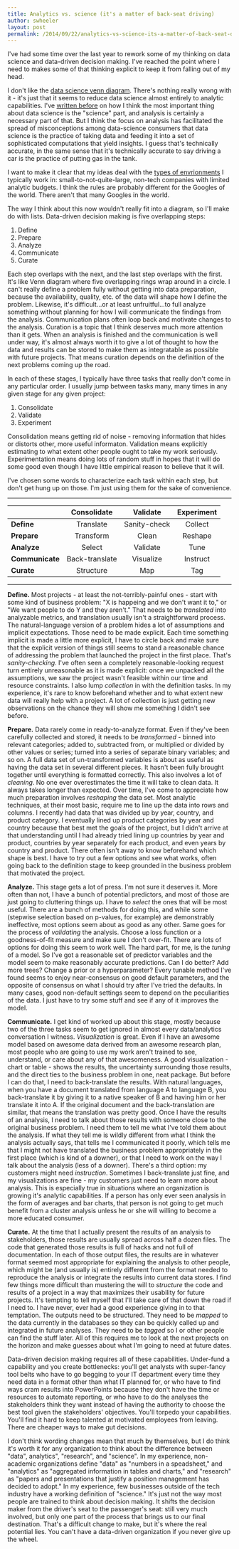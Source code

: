 ```yaml
---
title: Analytics vs. science (it's a matter of back-seat driving)
author: swheeler
layout: post
permalink: /2014/09/22/analytics-vs-science-its-a-matter-of-back-seat-driving/
---
```


I've had some time over the last year to rework some of my thinking on data science and data-driven decision making. I've reached the point where I need to makes some of that thinking explicit to keep it from falling out of my head.

I don't like the [data science venn diagram](http://drewconway.com/zia/2013/3/26/the-data-science-venn-diagram). There's nothing really wrong with it - it's just that it seems to reduce data science almost entirely to analytic capabilities. I've [written before](http://housesofstones.github.io/2013/02/11/data-science-yes-please-data-scientist-meh/) on how I think the most important thing about data science is the "science" part, and analysis is certainly a necessary part of that. But I think the focus on analysis has facilitated the spread of misconceptions among data-science consumers that data science is the practice of taking data and feeding it into a set of sophisticated computations that yield insights. I guess that's technically accurate, in the same sense that it's technically accurate to say driving a car is the practice of putting gas in the tank.

I want to make it clear that my ideas deal with the [types of envrionments](http://housesofstones.github.io/2012/11/13/big-data-of-all-sizes-how-to-turn-a-regular-organization-into-a-data-driven-organization/) I typically work in: small-to-not-quite-large, non-tech companies with limited analytic budgets. I think the rules are probably different for the Googles of the world. There aren't that many Googles in the world.

The way I think about this now wouldn't really fit into a diagram, so I'll make do with lists. Data-driven decision making is five overlapping steps:

1. Define
2. Prepare
3. Analyze
4. Communicate
5. Curate

Each step overlaps with the next, and the last step overlaps with the first. It's like Venn diagram where five overlapping rings wrap around in a circle. I can't really define a problem fully without getting into data preparation, because the availability, quality, etc. of the data will shape how I define the problem. Likewise, it's difficult...or at least unfruitful...to full analyze something without planning for how I will communicate the findings from the analysis. Communication plans often loop back and motivate changes to the analysis. Curation is a topic that I think deserves much more attention than it gets. When an analysis is finished and the communication is well under way, it's almost always worth it to give a lot of thought to how the data and results can be stored to make them as integratable as possible with future projects. That means curation depends on the definition of the next problems coming up the road.

In each of these stages, I typically have three tasks that really don't come in any particular order. I usually jump between tasks many, many times in any given stage for any given project:

1. Consolidate
2. Validate
3. Experiment

Consolidation means getting rid of noise - removing information that hides or distorts other, more useful informaton. Validation means explicitly estimating to what extent other people ought to take my work seriously. Experimentation means doing lots of random stuff in hopes that it will do some good even though I have little empirical reason to believe that it will.

I've chosen some words to characterize each task within each step, but don't get hung up on those. I'm just using them for the sake of convenience.

---

|  | Consolidate | Validate | Experiment |
|-----------------|:-----------------:|:-----------------:|:-----------------:|
|**Define**| Translate | Sanity-check | Collect |
|**Prepare**| Transform | Clean | Reshape |
|**Analyze**| Select | Validate | Tune |
|**Communicate**| Back-translate | Visualize | Instruct |
|**Curate**| Structure | Map | Tag |

---

**Define.** Most projects - at least the not-terribly-painful ones - start with some kind of business problem: "X is happeing and we don't want it to," or "We want people to do Y and they aren't." That needs to be *translated* into analyzable metrics, and translation usually isn't a straightforward process. The natural-language version of a problem hides a lot of assumptions and implicit expectations. Those need to be made explicit. Each time something implicit is made a little more explicit, I have to circle back and make sure that the explicit version of things still seems to stand a reasonable chance of addressing the problem that launched the project in the first place. That's *sanity-checking*. I've often seen a completely reasonable-looking request turn entirely unreasonable as it is made explicit: once we unpacked all the assumptions, we saw the project wasn't feasible within our time and resource constraints. I also lump *collection* in with the definition tasks. In my experience, it's rare to know beforehand whether and to what extent new data will really help with a project. A lot of collection is just getting new observations on the chance they will show me something I didn't see before.

**Prepare.** Data rarely come in ready-to-analyze format. Even if they've been carefully collected and stored,  it needs to be *transformed* - binned into relevant categories; added to, subtracted from, or multiplied or divided by other values or series; turned into a series of separate binary variables;  and so on. A full data set of un-transformed variables is about as useful as having the data set in several different pieces. It hasn't been fully brought together until everything is formatted correctly. This also involves a lot of *cleaning*. No one ever overestimates the time it will take to clean data. It always takes longer than expected. Over time, I've come to appreciate how much preparation involves *reshaping* the data set. Most analytic techniques, at their most basic, require me to line up the data into rows and columns. I recently had data that was divided up by year, country, and product category. I eventually lined up product categories by year and country because that best met the goals of the project, but I didn't arrive at that understanding until I had already tried lining up countries by year and product, countries by year separately for each product, and even years by country and product. There often isn't away to know beforehand which shape is best. I have to try out a few options and see what works, often going back to the definition stage to keep grounded in the business problem that motivated the project.

**Analyze.** This stage gets a lot of press. I'm not sure it deserves it. More often than not, I have a bunch of potential predictors, and most of those are just going to cluttering things up. I have to *select* the ones that will be most useful. There are a bunch of methods for doing this, and while some (stepwise selection based on p-values, for example) are demonstrably ineffective, most options seem about as good as any other. Same goes for the process of *validating* the analysis. Choose a loss function or a goodness-of-fit measure and make sure I don't over-fit. There are lots of options for doing this seem to work well. The hard part, for me, is the *tuning* of a model. So I've got a reasonable set of predictor variables and the model seem to make reasonably accurate predictions. Can I do better? Add more trees? Change a prior or a hyperparameter? Every tunable method I've found seems to enjoy near-consensus on good default parameters, and the opposite of consensus on what I should try after I've tried the defaults. In many cases, good non-default settings seem to depend on the peculiarities of the data. I just have to try some stuff and see if any of it improves the model.

**Communicate.** I get kind of worked up about this stage, mostly because two of the three tasks seem to get ignored in almost every data/analytics conversation I witness. *Visualization* is great. Even if I have an awesome model based on awesome data derived from an awesome research plan, most people who are going to use my work aren't trained to see, understand, or care about any of that awesomeness. A good visualization - chart or table - shows the results, the uncertainty surrounding those results, and the direct ties to the business problem in one, neat package. But before I can do that, I need to back-translate the results. With natural languages, when you have a document translated from language A to language B, you back-translate it by giving it to a native speaker of B and having him or her translate it into A. If the original document and the back-translation are similar, that means the translation was pretty good. Once I have the results of an analysis, I need to talk about those results with someone close to the original business problem. I need them to tell me what I've told them about the analysis. If what they tell me is wildly different from what I think the analysis actually says, that tells me I communicated it poorly, which tells me that I might not have translated the business problem appropriately in the first place (which is kind of a downer), or that I need to work on the way I talk about the analysis (less of a downer). There's a third option: my customers might need *instruction*. Sometimes I back-translate just fine, and my visualizations are fine - my customers just need to learn more about analysis. This is especially true in situations where an organization is growing it's analytic capabilities. If a person has only ever seen analysis in the form of averages and bar charts, that person is not going to get much benefit from a cluster analysis unless he or she will willing to become a more educated consumer.

**Curate.** At the time that I actually present the results of an analysis to stakeholders, those results are usually spread across half a dozen files. The code that generated those results is full of hacks and not full of documentation. In each of those output files, the results are in whatever format seemed most appropriate for explaining the analysis to other people, which might be (and usually is) entirely different from the format needed to reproduce the analysis or integrate the results into current data stores. I find few things more difficult than mustering the will to *structure* the code and results of a project in a way that maximizes their usability for future projects. It's tempting to tell myself that I'll take care of that down the road if I need to. I have never, ever had a good experience giving in to that temptation. The outputs need to be structured. They need to be *mapped* to the data currently in the databases so they can be quickly called up and integrated in future analyses. They need to be *tagged* so I or other people can find the stuff later. All of this requires me to look at the next projects on the horizon and make guesses about what I'm going to need at future dates.

Data-driven decision making requires all of these capabilities. Under-fund a capability and you create bottlenecks: you'll get analysts with super-fancy tool belts who have to go begging to your IT department every time they need data in a format other than what IT planned for, or who have to find ways cram results into PowerPoints because they don't have the time or resources to automate reporting, or who have to do the analyses the stakeholders think they want instead of having the authority to choose the best tool given the stakeholders' objectives. You'll torpedo your capabilities. You'll find it hard to keep talented at motivated employees from leaving. There are cheaper ways to make gut decisions.

I don't think wording changes mean that much by themselves, but I do think it's worth it for any organization to think about the difference between "data", analytics", "research", and "science". In my experience, non-academic organizations define "data" as "numbers in a speadsheet," and "analytics" as "aggregated information in tables and charts," and "research" as "papers and presentations that justify a position management has decided to adopt." In my experience, few businesses outside of the tech industry have a working definition of "science." It's just not the way most people are trained to think about decision making. It shifts the decision maker from the driver's seat to the passenger's seat: still very much involved, but only one part of the process that brings us to our final destination.  That's a difficult change to make, but it's where the real potential lies. You can't have a data-driven organization if you never give up the wheel.
